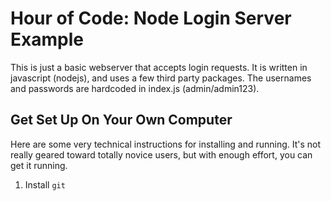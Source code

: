 # Hour of Code: Node Login Server Example

This is just a basic webserver that accepts login requests. It is written in 
javascript (nodejs), and uses a few third party packages. The usernames and
passwords are hardcoded in index.js (admin/admin123).

## Get Set Up On Your Own Computer

Here are some very technical instructions for installing and running. It's not
really geared toward totally novice users, but with enough effort, you
can get it running.

1. Install `git`
